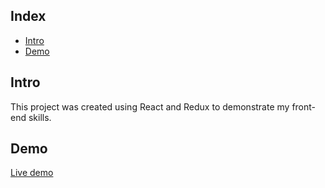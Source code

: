 ## Index

- [Intro](#intro)
- [Demo](#demo)

## Intro

This project was created using React and Redux to demonstrate my front-end skills.

## Demo

[Live demo](http://react-redux-layout-renderer.iding.ir)
